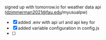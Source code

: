 signed up with tomorrow.io for weather data api (dzimmerman2021@fau.edu/myusualpw)
- [x]  added .env with api url and api key for
- [x]  added variable configuration in config.js
- [ ]  